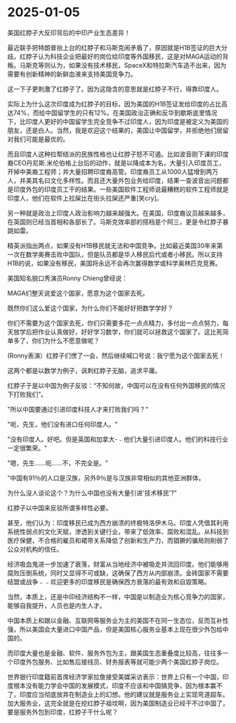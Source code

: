 # 2025-01-05

美国红脖子大反印背后的中印产业生态差异！

最近联手把特朗普抬上台的红脖子和马斯克闹矛盾了，原因就是H1B签证的巨大分歧。红脖子认为科技企业把最好的岗位给印度等外国移民，这是对MAGA运动的背叛。马斯克等则认为，如果没有技术移民，SpaceX和特拉斯汽车造不出来，因为需要有创新精神的新鲜血液来支持美国竞争力。

这一下子更刺激了红脖子了。因为这隐含的意思就是红脖子不行，得靠印度人。

实际上为什么这次印度成为红脖子的目标，因为美国的H1B签证发给印度的占比高达74%，而给中国留学生的只有12%。在美国政治正确和反华到歇斯底里情况下，比印度人更好的中国留学生完全竞争不过印度人，因为印度是被定义为美国的朋友，还是白人。当然，我是欢迎这个结果的，美国让中国留学，并拒绝他们居留对我们可能是最优的。

而且印度人这种拉帮结派的民族性格也让红脖子怒不可遏。比如波音刚下课的印度裔CEO丹尼斯.米伦伯格上台后的动作，就是以降成本为名，大量引入印度员工，开掉中美裔工程师；并大量招聘印度裔高管。印度裔员工从1000人猛增到两万人，并美其名曰文化多样性。而且还大量外包业务给印度，结果一查波音出问题都是印度外包的印度员工干的结果。一些美国软件工程师说最糟糕的软件工程师就是印度人，他们在软件上拉屎比在街头拉屎还严重[笑cry]。

另一种就是政治上印度人政治影响力越来越强大。在美国，印度裔议员越来越多，在英国则已经当首相和各部长了。马斯克效率部的搭档是个阿三，更是令红脖子暴跳如雷。

精英派指出两点，如果没有H1B移民就无法和中国竞争。比如最近美国30年来第一次在数学奥赛击败中国队，但是队员都是华人移民后代或者小移民。所以支持H1B的说，如果没有移民，美国将永远不会再次赢得数学或科学奥林匹克竞赛。

美国知名脱口秀演员Ronny Chieng曾经说： 

MAGA们整天说爱这个国家，愿意为这个国家去死。

既然你们这么爱这个国家，为什么你们不能好好把数学学好？

你们不需要为这个国家去死，你们只需要多花一点点精力，多付出一点点努力，每天放学后把作业认真做好，好好学习数学，你们就可以拯救这个国家了。这比死简单多了，你们为什么不愿意做呢？

(Ronny表演）红脖子们愣了一会，然后继续喊口号说：我宁愿为这个国家去死！

这两个都是以数学为例子，讽刺红脖子无脑，追求平庸。

红脖子于是以中国为例子反驳：“不知何故，中国可以在没有任何外国移民的情况下打败我们”。

"所以中国要通过引进印度科技人才来打败我们吗？"

"呃，先生，他们没有进口任何印度人。"

"没有印度人。好吧。但是英国和加拿大-﹣他们大量引进印度人。他们的科技行业一定很繁荣。"

"嗯，先生……呃……不，不完全是。"

“中国有91％的人口是汉族，另外9％是与汉族非常相似的其他亚洲群体。

为什么没人谈论这个？为什么中国也没有大量引进'技术移民'?”

红脖子以中国来反驳所谓多样性必要。

甚至，他们认为：印度移民已成为西方崩溃的终极特洛伊木马。印度人凭借其利用系统性弱点的文化天赋，渗透到关键行业，带来了低效率、腐败和混乱。从科技到医疗保健，不合格的雇员和裙带关系降低了创新和生产力，而猖獗的骗局则削弱了公众对机构的信任。

经济吸血鬼进一步加速了衰落，财富从当地经济中被吸走并流回印度。他们能够用腐败压倒系统，同时又显得不可或缺，这确保了西方从内部崩溃。金砖国家不需要结盟或战争﹣﹣欢迎更多的印度移民是确保西方衰落的最有效和自毀策略。

当然，本质上，还是中印经济结构不一样，中国是以制造业为核心竞争力的国家，能够自我提升，人员也是内生人才。

中国本质上和跟以金融、互联网等服务业为主的美国不在同一生态位，反而互补性强，所以美国会大量进口中国产品，但是美国核心服务业基本上现在很少外包给中国的。

而印度大量也是金融、软件、服务外包为主，跟美国生态重叠度比较高，往往多一个印度外包服务、比如售后接线员、财务报表等就可能少两个美国红脖子岗位。

世界银行印度籍前首席经济学家拉詹接受美媒采访表示：世界上只有一个中国，印度根本没有能力学会中国的发展模式，印度不应该和中国搞竞争，因为根本赢不了，印度应当彻底放弃在制造业上的幻想。他的建议就是服务业上实现弯道超车。加大服务业，这完全就是在挖红脖子祖坟啊，因为美国制造业已经干不过中国了，要是服务外包到印度，红脖子干什么呢？
